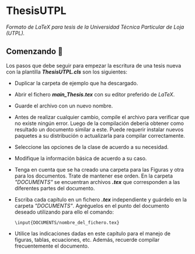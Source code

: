 # ThesisUTPL
_Formato de LaTeX para tesis de la Universidad Técnica Particular de Loja (UTPL)._

## Comenzando 🚀

Los pasos que debe seguir para empezar la escritura de una tesis nueva con la plantilla _**ThesisUTPL.cls**_ son los siguientes: 

- Duplicar la carpeta de ejemplo que ha descargado. 
- Abrir el fichero _**main_Thesis.tex**_ con su editor preferido de _LaTeX_.
- Guarde el archivo con un nuevo nombre. 
- Antes de realizar cualquier cambio, compile el archivo para verificar que no existe ningún error. Luego de la compilación debería obtener como resultado un documento similar a este. Puede requerir instalar nuevos paquetes a su distribución o actualizarla para compilar correctamente. 
- Seleccione las opciones de la clase de acuerdo a su necesidad. 
- Modifique la información básica de acuerdo a su caso. 
- Tenga en cuenta que se ha creado una carpeta para las Figuras y otra para los documentos. Trate de mantener ese orden. En la carpeta _"DOCUMENTS"_ se encuentran archivos _**.tex**_ que corresponden a las diferentes partes del documento. 
- Escriba cada capítulo en un fichero _**.tex**_ independiente y guárdelo en la carpeta _"DOCUMENTS"_. Agréguelos en el punto del documento deseado utilizando para ello el comando:
		
    `\input{DOCUMENTS/nombre_del_fichero.tex}`
    
- Utilice las indicaciones dadas en este capítulo para el manejo de figuras, tablas, ecuaciones, etc. Además, recuerde compilar frecuentemente el documento. 


